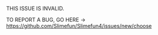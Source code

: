 THIS ISSUE IS INVALID.

TO REPORT A BUG, GO HERE -> https://github.com/Slimefun/Slimefun4/issues/new/choose
